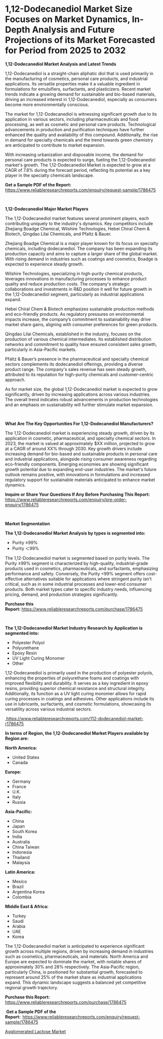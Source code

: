 <p><h1>1,12-Dodecanediol Market Size Focuses on Market Dynamics, In-Depth Analysis and Future Projections of its Market Forecasted for Period from 2025 to 2032</h1></p><p><strong>1,12-Dodecanediol Market Analysis and Latest Trends</strong></p>
<p><p>1,12-Dodecanediol is a straight-chain aliphatic diol that is used primarily in the manufacturing of cosmetics, personal care products, and industrial applications. Its versatile properties make it a valuable ingredient in formulations for emulsifiers, surfactants, and plasticizers. Recent market trends indicate a growing demand for sustainable and bio-based materials, driving an increased interest in 1,12-Dodecanediol, especially as consumers become more environmentally conscious.</p><p>The market for 1,12-Dodecanediol is witnessing significant growth due to its application in various sectors, including pharmaceuticals and food processing, as well as cosmetic and personal care products. Technological advancements in production and purification techniques have further enhanced the quality and availability of this compound. Additionally, the rise in demand for specialty chemicals and the trend towards green chemistry are anticipated to contribute to market expansion.</p><p>With increasing urbanization and disposable income, the demand for personal care products is expected to surge, fueling the 1,12-Dodecanediol market's growth. The 1,12-Dodecanediol Market is expected to grow at a CAGR of 7.8% during the forecast period, reflecting its potential as a key player in the specialty chemicals landscape.</p></p>
<p><strong>Get a Sample PDF of the Report:&nbsp;</strong> <a href="https://www.reliableresearchreports.com/enquiry/request-sample/1786475?utm_campaign=2953&utm_medium=2&utm_source=Github&utm_content=ia&utm_term=25032025&utm_id=112-dodecanediol">https://www.reliableresearchreports.com/enquiry/request-sample/1786475</a></p>
<p>&nbsp;</p>
<p><strong>1,12-Dodecanediol Major Market Players</strong></p>
<p><p>The 1,12-Dodecanediol market features several prominent players, each contributing uniquely to the industry's dynamics. Key competitors include Zhejiang Boadge Chemical, Wilshire Technologies, Hebei Chiral Chem & Biotech, Qingdao Lilai Chemicals, and Pfaltz & Bauer.</p><p>Zhejiang Boadge Chemical is a major player known for its focus on specialty chemicals, including dodecanediol. The company has been expanding its production capacity and aims to capture a larger share of the global market. With rising demand in industries such as coatings and cosmetics, Boadge is expected to experience steady growth.</p><p>Wilshire Technologies, specializing in high-purity chemical products, leverages innovations in manufacturing processes to enhance product quality and reduce production costs. The company's strategic collaborations and investments in R&D position it well for future growth in the 1,12-Dodecanediol segment, particularly as industrial applications expand.</p><p>Hebei Chiral Chem & Biotech emphasizes sustainable production methods and eco-friendly products. As regulatory pressures on environmental impacts increase, the company’s commitment to sustainability may drive market share gains, aligning with consumer preferences for green products.</p><p>Qingdao Lilai Chemicals, established in the industry, focuses on the production of various chemical intermediates. Its established distribution networks and commitment to quality have ensured consistent sales growth, particularly in Asia-Pacific markets.</p><p>Pfaltz & Bauer’s presence in the pharmaceutical and specialty chemical sectors complements its dodecanediol offerings, providing a diverse product range. The company's sales revenue has seen steady growth, attributed to its reputation for high-purity chemicals and customer-centric approach.</p><p>As for market size, the global 1,12-Dodecanediol market is expected to grow significantly, driven by increasing applications across various industries. The overall trend indicates robust advancements in production technologies and an emphasis on sustainability will further stimulate market expansion.</p></p>
<p>&nbsp;</p>
<p><strong>What Are The Key Opportunities For 1,12-Dodecanediol Manufacturers?</strong></p>
<p><p>The 1,12-Dodecanediol market is experiencing steady growth, driven by its application in cosmetic, pharmaceutical, and specialty chemical sectors. In 2023, the market is valued at approximately $XX million, projected to grow at a CAGR of around XX% through 2030. Key growth drivers include increasing demand for bio-based and sustainable products in personal care and industrial applications, alongside rising consumer awareness regarding eco-friendly components. Emerging economies are showing significant growth potential due to expanding end-user industries. The market's future outlook remains positive, with innovations in formulations and increased regulatory support for sustainable materials anticipated to enhance market dynamics.</p></p>
<p><strong>Inquire or Share Your Questions If Any Before Purchasing This Report:</strong> <a href="https://www.reliableresearchreports.com/enquiry/pre-order-enquiry/1786475?utm_campaign=2953&utm_medium=2&utm_source=Github&utm_content=ia&utm_term=25032025&utm_id=112-dodecanediol">https://www.reliableresearchreports.com/enquiry/pre-order-enquiry/1786475</a></p>
<p>&nbsp;</p>
<p><strong>Market Segmentation</strong></p>
<p><strong>The 1,12-Dodecanediol Market Analysis by types is segmented into:</strong></p>
<p><ul><li>Purity ≥99%</li><li>Purity ＜99%</li></ul></p>
<p><p>The 1,12-Dodecanediol market is segmented based on purity levels. The Purity ≥99% segment is characterized by high-quality, industrial-grade products used in cosmetics, pharmaceuticals, and surfactants, emphasizing performance and safety. Conversely, the Purity <99% segment offers cost-effective alternatives suitable for applications where stringent purity isn't critical, such as in some industrial processes and lower-end consumer products. Both market types cater to specific industry needs, influencing pricing, demand, and production strategies significantly.</p></p>
<p><strong>Purchase this Report:&nbsp;</strong><a href="https://www.reliableresearchreports.com/purchase/1786475?utm_campaign=2953&utm_medium=2&utm_source=Github&utm_content=ia&utm_term=25032025&utm_id=112-dodecanediol">https://www.reliableresearchreports.com/purchase/1786475</a></p>
<p>&nbsp;</p>
<p><strong>The 1,12-Dodecanediol Market Industry Research by Application is segmented into:</strong></p>
<p><ul><li>Polyester Polyol</li><li>Polyurethane</li><li>Epoxy Resin</li><li>UV Light Curing Monomer</li><li>Other</li></ul></p>
<p><p>1,12-Dodecanediol is primarily used in the production of polyester polyols, enhancing the properties of polyurethane foams and coatings with improved flexibility and durability. It serves as a key ingredient in epoxy resins, providing superior chemical resistance and structural integrity. Additionally, its function as a UV light curing monomer allows for rapid curing processes in coatings and adhesives. Other applications include its use in lubricants, surfactants, and cosmetic formulations, showcasing its versatility across various industrial sectors.</p></p>
<p><a href="https://www.reliableresearchreports.com/112-dodecanediol-market-r1786475?utm_campaign=2953&utm_medium=2&utm_source=Github&utm_content=ia&utm_term=25032025&utm_id=112-dodecanediol">&nbsp;https://www.reliableresearchreports.com/112-dodecanediol-market-r1786475</a></p>
<p><strong>In terms of Region, the 1,12-Dodecanediol Market Players available by Region are:</strong></p>
<p>
    <p> <strong> North America: </strong>
        <ul>
            <li>United States</li>
            <li>Canada</li>
        </ul>
        </p> 
    <p> <strong> Europe: </strong>
        <ul>
            <li>Germany</li>
            <li>France</li>
            <li>U.K.</li>
            <li>Italy</li>
            <li>Russia</li>
        </ul>
        </p> 
    <p> <strong> Asia-Pacific: </strong>
        <ul>
            <li>China</li>
            <li>Japan</li>
            <li>South Korea</li>
            <li>India</li>
            <li>Australia</li>
            <li>China Taiwan</li>
            <li>Indonesia</li>
            <li>Thailand</li>
            <li>Malaysia</li>
        </ul>
        </p> 
    <p> <strong> Latin America: </strong>
        <ul>
            <li>Mexico</li>
            <li>Brazil</li>
            <li>Argentina Korea</li>
            <li>Colombia</li>
        </ul>
        </p> 
    <p> <strong> Middle East & Africa: </strong>
        <ul>
            <li>Turkey</li>
            <li>Saudi</li>
            <li>Arabia</li>
            <li>UAE</li>
            <li>Korea</li>
        </ul>
    </p>
    </p>
<p><p>The 1,12-Dodecanediol market is anticipated to experience significant growth across multiple regions, driven by increasing demand in industries such as cosmetics, pharmaceuticals, and materials. North America and Europe are expected to dominate the market, with notable shares of approximately 30% and 28% respectively. The Asia-Pacific region, particularly China, is positioned for substantial growth, forecasted to represent around 25% of the market share as industrial applications expand. This dynamic landscape suggests a balanced yet competitive regional growth trajectory.</p></p>
<p><strong>Purchase this Report: </strong><a href="https://www.reliableresearchreports.com/purchase/1786475?utm_campaign=2953&utm_medium=2&utm_source=Github&utm_content=ia&utm_term=25032025&utm_id=112-dodecanediol">https://www.reliableresearchreports.com/purchase/1786475</a></p>
<p>&nbsp;<strong>Get a Sample PDF of the Report:&nbsp;&nbsp;</strong><a href="https://www.reliableresearchreports.com/enquiry/request-sample/1786475?utm_campaign=2953&utm_medium=2&utm_source=Github&utm_content=ia&utm_term=25032025&utm_id=112-dodecanediol">https://www.reliableresearchreports.com/enquiry/request-sample/1786475</a></p>
<p><strong></strong></p>
<p><p><a href="https://github.com/paljuhubeyde/Market-Research-Report-List-1/blob/main/agglomerated-lactose-market.md?utm_campaign=2953&utm_medium=2&utm_source=Github&utm_content=ia&utm_term=25032025&utm_id=112-dodecanediol">Agglomerated Lactose Market</a></p></p>